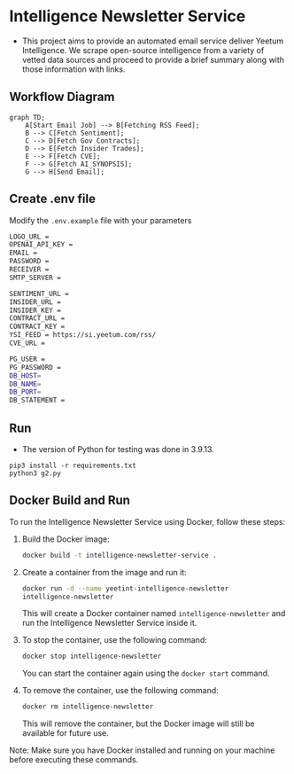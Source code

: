 # Intelligence Newsletter Service
- This project aims to provide an automated email service deliver Yeetum Intelligence. We scrape open-source intelligence from a variety of vetted data sources and proceed to provide a brief summary along with those information with links.

## Workflow Diagram
```mermaid
graph TD;
    A[Start Email Job] --> B[Fetching RSS Feed];
    B --> C[Fetch Sentiment];
    C --> D[Fetch Gov Contracts];
    D --> E[Fetch Insider Trades];
    E --> F[Fetch CVE];
    F --> G[Fetch AI_SYNOPSIS];
    G --> H[Send Email];
```

## Create .env file
Modify the `.env.example` file with your parameters
```bash
LOGO_URL =
OPENAI_API_KEY = 
EMAIL = 
PASSWORD =
RECEIVER = 
SMTP_SERVER = 

SENTIMENT_URL =
INSIDER_URL = 
INSIDER_KEY = 
CONTRACT_URL = 
CONTRACT_KEY = 
YSI_FEED = https://si.yeetum.com/rss/
CVE_URL = 

PG_USER = 
PG_PASSWORD = 
DB_HOST= 
DB_NAME= 
DB_PORT= 
DB_STATEMENT = 
```

## Run
- The version of Python for testing was done in 3.9.13.
```
pip3 install -r requirements.txt
python3 g2.py
```

## Docker Build and Run
To run the Intelligence Newsletter Service using Docker, follow these steps:

1. Build the Docker image:
    ```bash
    docker build -t intelligence-newsletter-service .
    ```

2. Create a container from the image and run it:
    ```bash
    docker run -d --name yeetint-intelligence-newsletter
    intelligence-newsletter
    ```
    This will create a Docker container named `intelligence-newsletter` and run the Intelligence Newsletter Service inside it.

3. To stop the container, use the following command:
    ```bash
    docker stop intelligence-newsletter
    ```
    You can start the container again using the `docker start` command.

4. To remove the container, use the following command:
    ```bash
    docker rm intelligence-newsletter
    ```
    This will remove the container, but the Docker image will still be available for future use.

Note: Make sure you have Docker installed and running on your machine before executing these commands.
